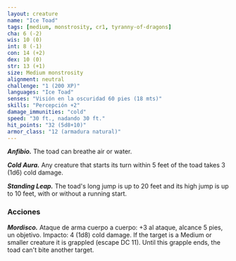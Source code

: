 ```yaml
---
layout: creature
name: "Ice Toad"
tags: [medium, monstrosity, cr1, tyranny-of-dragons]
cha: 6 (-2)
wis: 10 (0)
int: 8 (-1)
con: 14 (+2)
dex: 10 (0)
str: 13 (+1)
size: Medium monstrosity
alignment: neutral
challenge: "1 (200 XP)"
languages: "Ice Toad"
senses: "Visión en la oscuridad 60 pies (18 mts)"
skills: "Percepción +2"
damage_immunities: "cold"
speed: "30 ft., nadando 30 ft."
hit_points: "32 (5d8+10)"
armor_class: "12 (armadura natural)"
---
```


***Anfibio.*** The toad can breathe air or water.

***Cold Aura.*** Any creature that starts its turn within 5 feet of the toad takes 3 (1d6) cold damage.

***Standing Leap.*** The toad's long jump is up to 20 feet and its high jump is up to 10 feet, with or without a running start.

### Acciones

***Mordisco.*** Ataque de arma cuerpo a cuerpo: +3 al ataque, alcance 5 pies, un objetivo. Impacto: 4 (1d8) cold damage. If the target is a Medium or smaller creature it is grappled (escape DC 11). Until this grapple ends, the toad can't bite another target.